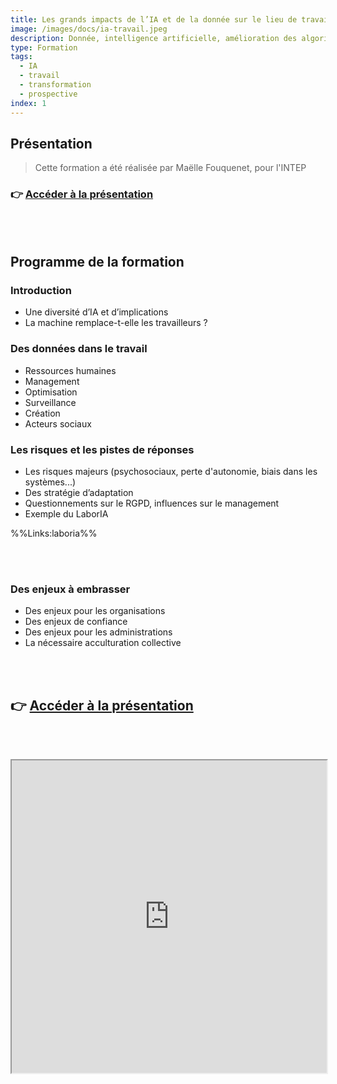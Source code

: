 ```yaml
---
title: Les grands impacts de l’IA et de la donnée sur le lieu de travail
image: /images/docs/ia-travail.jpeg
description: Donnée, intelligence artificielle, amélioration des algorithmes - quel impact sur le travail ?
type: Formation
tags:
  - IA
  - travail
  - transformation
  - prospective
index: 1
--- 
```


## Présentation

> Cette formation a été réalisée par Maëlle Fouquenet, pour l'INTEP

### 👉 [Accéder à la présentation](https://docs.google.com/presentation/d/1hJ6oPogGlbOBtRtbVB3Yd_6fX5_bm4lHkSnw9MKVs5g/preview?slide=id.g50a179ce52_0_0)

<br></br>

## Programme de la formation

### Introduction

- Une diversité d’IA et d’implications
- La machine remplace-t-elle les travailleurs ?

### Des données dans le travail

- Ressources humaines
- Management
- Optimisation
- Surveillance
- Création
- Acteurs sociaux

### Les risques et les pistes de réponses

- Les risques majeurs (psychosociaux, perte d'autonomie, biais dans les systèmes...)
- Des stratégie d’adaptation
- Questionnements sur le RGPD, influences sur le management
- Exemple du LaborIA

%%Links:laboria%%

<br></br>

### Des enjeux à embrasser

- Des enjeux pour les organisations
- Des enjeux de confiance
- Des enjeux pour les administrations
- La nécessaire acculturation collective

<br></br>

## 👉 [Accéder à la présentation](https://docs.google.com/presentation/d/1hJ6oPogGlbOBtRtbVB3Yd_6fX5_bm4lHkSnw9MKVs5g/preview?slide=id.g50a179ce52_0_0)

<br></br>

<div class="responsiveIframe">
  <iframe
    width="100%"
    height="500"
    src="https://docs.google.com/presentation/d/1hJ6oPogGlbOBtRtbVB3Yd_6fX5_bm4lHkSnw9MKVs5g/preview?slide=id.g50a179ce52_0_0">
  </iframe>
</div>

<br></br>
